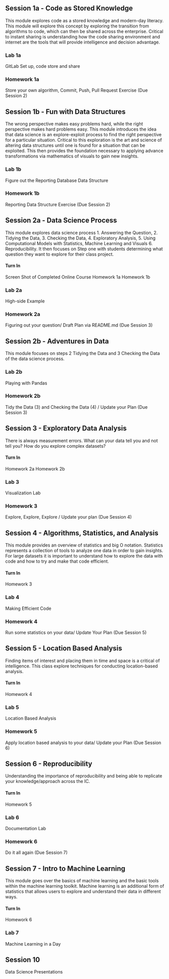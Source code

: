 ## Session 1a - Code as Stored Knowledge
This module explores code as a stored knowledge and modern-day literacy. This module will explore this concept by exploring the transition from algorithms to code, which can then be shared across the enterprise. Critical to instant sharing is understanding how the code sharing environment and internet are the tools that will provide intelligence and decision advantage. 
### Lab 1a
GitLab Set up, code store and share
### Homework 1a
Store your own algorithm, Commit, Push, Pull Request Exercise (Due Session 2)

## Session 1b - Fun with Data Structures
The wrong perspective makes easy problems hard, while the right perspective makes hard problems easy. This module introduces the idea that data science is an explore-exploit process to find the right perspective for a particular situation. Critical to this exploration is the art and science of altering data structures until one is found for a situation that can be exploited. This then provides the foundation necessary to applying advance transformations via mathematics of visuals to gain new insights. 

### Lab 1b
Figure out the Reporting Database Data Structure 
### Homework 1b
Reporting Data Structure Exercise (Due Session 2)

## Session 2a - Data Science Process
This module explores data science process 1. Answering the Question, 2. Tidying the Data, 3. Checking the Data, 4. Exploratory Analysis, 5. Using Computational Models with Statistics, Machine Learning and Visuals 6. Reproducibility. It then focuses on Step one with students determining what question they want to explore for their class project.
#### Turn In
Screen Shot of Completed Online Course
Homework 1a
Homework 1b
### Lab 2a
High-side Example 
### Homework 2a
Figuring out your question/ Draft Plan via README.md (Due Session 3)

## Session 2b - Adventures in Data
This module focuses on steps 2 Tidying the Data and 3 Checking the Data of the data science process.
### Lab 2b
Playing with Pandas
### Homework 2b
Tidy the Data (3) and Checking the Data (4) / Update your Plan (Due Session 3)

## Session 3 - Exploratory Data Analysis
There is always measurement errors. What can your data tell you and not tell you? How do you explore complex datasets?
#### Turn In
Homework 2a
Homework 2b
### Lab 3
Visualization Lab
### Homework 3
Explore, Explore, Explore / Update your plan (Due Session 4)

## Session 4 - Algorithms, Statistics, and Analysis
This module provides an overview of statistics and big O notation. Statistics represents a collection of tools to analyze one data in order to gain insights. For large datasets it is important to understand how to explore the data with code and how to try and make that code efficient.
#### Turn In
Homework 3
### Lab 4
Making Efficient Code
### Homework 4
Run some statistics on your data/ Update Your Plan (Due Session 5)

## Session 5 - Location Based Analysis
Finding items of interest and placing them in time and space is a critical of intelligence. This class explore techniques for conducting location-based analysis. 
#### Turn In
Homework 4
### Lab 5
Location Based Analysis 
### Homework 5
Apply location based analysis to your data/ Update your Plan (Due Session 6)

## Session 6 - Reproducibility
Understanding the importance of reproducibility and being able to replicate your knowledge/approach across the IC. 
#### Turn In
Homework 5
### Lab 6
Documentation Lab 
### Homework 6
Do it all again (Due Session 7)

## Session 7 - Intro to Machine Learning
This module goes over the basics of machine learning and the basic tools within the machine learning toolkit. Machine learning is an additional form of statistics that allows users to explore and understand their data in different ways. 
#### Turn In
Homework 6
### Lab 7
Machine Learning in a Day 

## Session 10
Data Science Presentations
